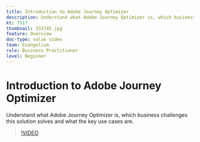 ```yaml
---
title: Introduction to Adobe Journey Optimizer
description: Understand what Adobe Journey Optimizer is, which business challenges this solution solves and what the key use cases are.
kt: 7517
thumbnail: 333745.jpg
feature: Overview
doc-type: value video
team: Evangelism
role: Business Practitioner
level: Beginner
---
```


# Introduction to Adobe Journey Optimizer

Understand what Adobe Journey Optimizer is, which business challenges this solution solves and what the key use cases are.

>[!VIDEO](https://video.tv.adobe.com/v/333745?quality=12)
